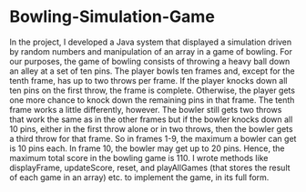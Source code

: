 # Bowling-Simulation-Game
In the project, I developed a Java system that displayed a simulation driven by random numbers and manipulation of an array in a game of bowling. For our purposes, the game of bowling consists of throwing a heavy ball down an alley at a set of ten pins. The player bowls ten frames and, except for the tenth frame, has up to two throws per frame. If the player knocks down all ten pins on the first throw, the frame is complete. Otherwise, the player gets one more chance to knock down the remaining pins in that frame. The tenth frame works a little differently, however. The bowler still gets two throws that work the same as in the other frames but if the bowler knocks down all 10 pins, either in the first throw alone or in two throws, then the bowler gets a third throw for that frame. So in frames 1-9, the maximum a bowler can get is 10 pins each. In frame 10, the bowler may get up to 20 pins. Hence, the maximum total score in the bowling game is 110. I wrote methods like displayFrame, updateScore, reset, and playAllGames (that stores the result of each game in an array) etc. to implement the game, in its full form.
